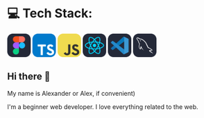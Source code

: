 <h1>💻 Tech Stack:</h1>
<div>
  <span id="header" align="center">
  <img src="https://github.com/Saitnbone/Saitnbone/blob/main/Figma-Dark.svg" width="54" height="54"/>
</span>
  <span>
    <img src="https://github.com/Saitnbone/Saitnbone/blob/main/TypeScript.svg" width="54" height="54">
  </span>
  <span>
    <img src="https://github.com/Saitnbone/Saitnbone/blob/main/JavaScript.svg" width="54" height="54">
  </span>
  <span>
    <img src="https://github.com/Saitnbone/Saitnbone/blob/main/React-Dark.svg" width="54" height="54">
  </span>
  <span>
    <img src="https://github.com/Saitnbone/Saitnbone/blob/main/VSCode-Dark.svg" width="54" height="54">
  </span>
  <span>
    <img src="https://github.com/Saitnbone/Saitnbone/blob/main/MySQL-Dark.svg" width="54" height="54">
  </span>
</div>

<h2>Hi there 👋</h2>
<p>My name is Alexander or Alex, if convenient)</p>
<p>I'm a beginner web developer. I love everything related to the web.</p>

<!--
**Saitnbone/Saitnbone** is a ✨ _special_ ✨ repository because its `README.md` (this file) appears on your GitHub profile.

Here are some ideas to get you started:

- 🔭 I’m currently working on ...
- 🌱 I’m currently learning ...
- 👯 I’m looking to collaborate on ...
- 🤔 I’m looking for help with ...
- 💬 Ask me about ...
- 📫 How to reach me: ...
- 😄 Pronouns: ...
- ⚡ Fun fact: ...
-->
